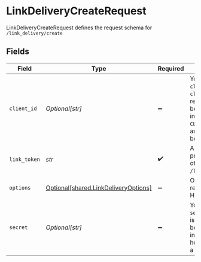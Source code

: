 # LinkDeliveryCreateRequest

LinkDeliveryCreateRequest defines the request schema for `/link_delivery/create`


## Fields

| Field                                                                                                                                            | Type                                                                                                                                             | Required                                                                                                                                         | Description                                                                                                                                      |
| ------------------------------------------------------------------------------------------------------------------------------------------------ | ------------------------------------------------------------------------------------------------------------------------------------------------ | ------------------------------------------------------------------------------------------------------------------------------------------------ | ------------------------------------------------------------------------------------------------------------------------------------------------ |
| `client_id`                                                                                                                                      | *Optional[str]*                                                                                                                                  | :heavy_minus_sign:                                                                                                                               | Your Plaid API `client_id`. The `client_id` is required and may be provided either in the `PLAID-CLIENT-ID` header or as part of a request body. |
| `link_token`                                                                                                                                     | *str*                                                                                                                                            | :heavy_check_mark:                                                                                                                               | A `link_token` from a previous invocation of `/link/token/create`.                                                                               |
| `options`                                                                                                                                        | [Optional[shared.LinkDeliveryOptions]](../../models/shared/linkdeliveryoptions.md)                                                               | :heavy_minus_sign:                                                                                                                               | Optional metadata related to the Hosted Link session                                                                                             |
| `secret`                                                                                                                                         | *Optional[str]*                                                                                                                                  | :heavy_minus_sign:                                                                                                                               | Your Plaid API `secret`. The `secret` is required and may be provided either in the `PLAID-SECRET` header or as part of a request body.          |